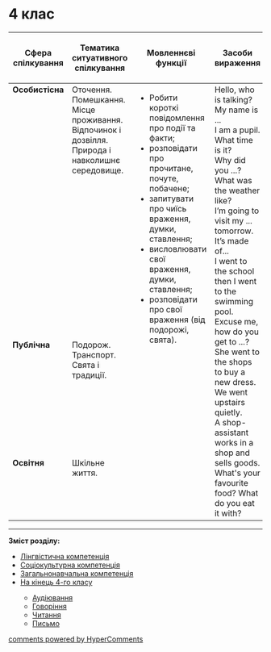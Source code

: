 <div id="hypercomments_widget" class="js-hypercomments-widget invisible"></div>

# 4 клас

<table>
<thead>
  <tr>
    <th width="10%" align="center"><p>Сфера спілкування</p></td>
    <th width="10%" align="center"><p>Тематика ситуативного спілкування</p></td>
    <th width="40%" align="center"><p>Мовленнєві функції</p></td>
    <th width="60%" align="center"><p>Засоби вираження</p></td>
  </tr>
</thead>
<tbody>
  <tr>
    <td width="10%" style="vertical-align:top !important;">
<b>Особистісна</b></td>
    <td width="10%" style="vertical-align:top !important;">
Оточення.<br>
Помешкання. <br>
Місце проживання.<br>
Відпочинок і дозвілля.<br>
Природа і навколишнє середовище.<br></td>
    <td width="40%" style="vertical-align:top !important;" rowspan="3">
<ul type="disc">
<li>Робити короткі повідомлення про події та факти;</li>
<li>розповідати про прочитане, почуте, побачене;</li>
<li>запитувати про чиїсь враження, думки, ставлення;</li>
<li>висловлювати свої враження, думки, ставлення;</li>
<li>розповідати про свої враження (від подорожі, свята).</li>
</ul>
</td>
    <td width="60%" style="vertical-align:top !important;" rowspan="3">
Hello, who is talking?<br>
My name is ...<br>
I am a pupil.<br>
What time is it?<br>
Why did you ...?<br>
What was the weather like?<br>
I’m going to visit my ... tomorrow.<br>
It’s made of... <br>
I went to the school then I went to the swimming pool.<br>
Excuse me, how do you get to ...?<br>
She went to the shops to buy a new dress.<br>
We went upstairs quietly.<br>
A shop-assistant works in a shop and sells goods.<br>
What's your favourite food? What do you eat it with?<br>
</td>
  </tr>
<tr>
    <td width="10%" style="vertical-align:top !important;">
<b>Публічна</b></td>
    <td width="10%" style="vertical-align:top !important;">
Подорож. Транспорт.<br>
Свята і традиції.<br></td>
</tr>
<tr>
    <td width="10%" style="vertical-align:top !important;">
<b>Освітня</b></td>
    <td width="10%" style="vertical-align:top !important;">
Шкільне життя.</td>
</tr>
</tbody>
</table>

<hr>
<p><b>Зміст розділу:</b></p>
<ul type="disc">
<li><a href="https://edera.gitbooks.io/ed-era-book-mon-english-special/content/4/lyngvystykhna_kompetenzia.html">Лінгвістична компетенція</a></li>
<li><a href="https://edera.gitbooks.io/ed-era-book-mon-english-special/content/4/soziokulturna_kompetenzia.html">Соціокультурна компетенція</a></li>
<li><a href="https://edera.gitbooks.io/ed-era-book-mon-english-special/content/4/zagalnonavchalna_kompetenzya.html">Загальнонавчальна компетенція</a></li>
<li><a href="https://edera.gitbooks.io/ed-era-book-mon-english-special/content/4/na_kynec_4_klasu_uchny_povunny_vmyty.html">На кінець 4-го класу</a></li>
<ul type="circle">
<li><a href="https://edera.gitbooks.io/ed-era-book-mon-english-special/content/4/audiyuvannya.html">Аудіювання</a></li>
<li><a href="https://edera.gitbooks.io/ed-era-book-mon-english-special/content/4/govorinnya.html">Говоріння</a></li>
<li><a href="https://edera.gitbooks.io/ed-era-book-mon-english-special/content/4/chitannya.html">Читання</a></li>
<li><a href="https://edera.gitbooks.io/ed-era-book-mon-english-special/content/4/pysmo.html">Письмо</a></li>
</ul>
</ul>

<div class="js-hypercomments-container">
    <a href="http://hypercomments.com" class="hc-link" title="comments widget">comments powered by HyperComments</a>
</div>